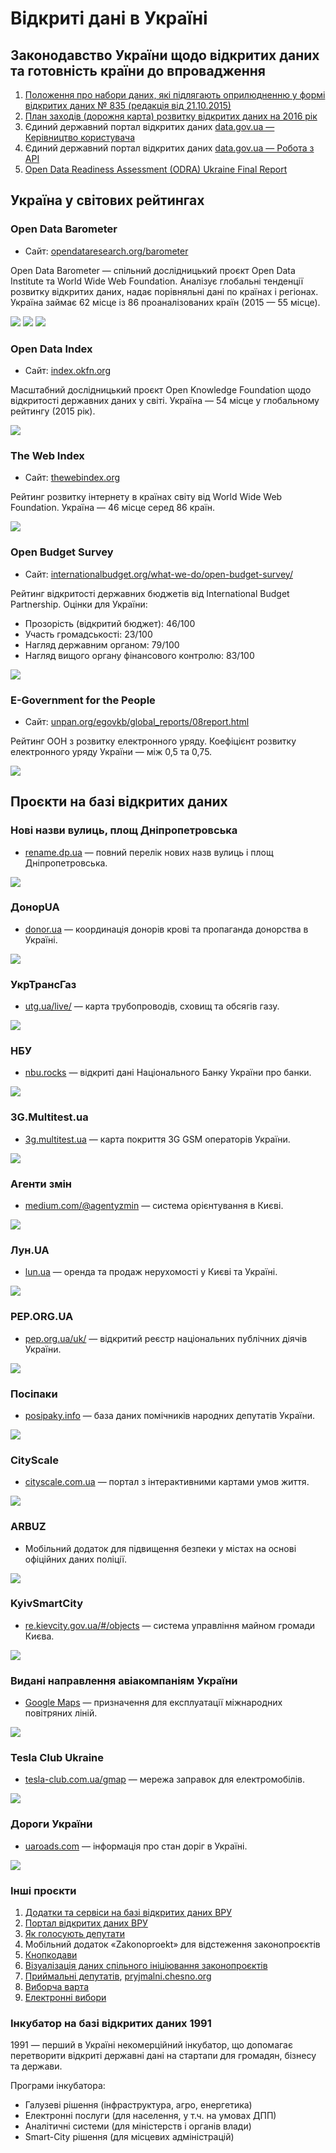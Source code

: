 # Відкриті дані в Україні

## Законодавство України щодо відкритих даних та готовність країни до впровадження

1. [Положення про набори даних, які підлягають оприлюдненню у формі відкритих даних № 835 (редакція від 21.10.2015)](http://zakon2.rada.gov.ua/laws/show/319-19)  
2. [План заходів (дорожня карта) розвитку відкритих даних на 2016 рік](https://drive.google.com/file/d/0B1kGsKt9XV_QaFZVaTZiT19aRTA/view)  
3. Єдиний державний портал відкритих даних [data.gov.ua — Керівництво користувача](https://data.gov.ua/)  
4. Єдиний державний портал відкритих даних [data.gov.ua — Робота з API](https://data.gov.ua/)  
5. [Open Data Readiness Assessment (ODRA) Ukraine Final Report](https://docs.google.com/document/d/1g5VUhUzjgTVvcp7zvlWbCUsmoJNaQ6w4T3vacYSu34U/edit)  

## Україна у світових рейтингах

### Open Data Barometer

- Сайт: [opendataresearch.org/barometer](http://www.opendataresearch.org/barometer)

Open Data Barometer — спільний дослідницький проєкт Open Data Institute та World Wide Web Foundation. Аналізує глобальні тенденції розвитку відкритих даних, надає порівняльні дані по країнах і регіонах. Україна займає 62 місце із 86 проаналізованих країн (2015 — 55 місце).

![](images/010.jpg)
![](images/011.jpg)
![](images/012.jpg)

### Open Data Index

- Сайт: [index.okfn.org](https://index.okfn.org/)

Масштабний дослідницький проєкт Open Knowledge Foundation щодо відкритості державних даних у світі. Україна — 54 місце у глобальному рейтингу (2015 рік).

![](images/013.jpg)

### The Web Index

- Сайт: [thewebindex.org](http://thewebindex.org/)

Рейтинг розвитку інтернету в країнах світу від World Wide Web Foundation. Україна — 46 місце серед 86 країн.

![](images/014.jpg)

### Open Budget Survey

- Сайт: [internationalbudget.org/what-we-do/open-budget-survey/](http://internationalbudget.org/what-we-do/open-budget-survey/)

Рейтинг відкритості державних бюджетів від International Budget Partnership. Оцінки для України:
- Прозорість (відкритий бюджет): 46/100  
- Участь громадськості: 23/100  
- Нагляд державним органом: 79/100  
- Нагляд вищого органу фінансового контролю: 83/100

![](images/015.jpg)

### E-Government for the People

- Сайт: [unpan.org/egovkb/global_reports/08report.html](http://www.unpan.org/egovkb/global_reports/08report.html)

Рейтинг ООН з розвитку електронного уряду. Коефіцієнт розвитку електронного уряду України — між 0,5 та 0,75.

![](images/016.jpg)

## Проєкти на базі відкритих даних

### Нові назви вулиць, площ Дніпропетровська

- [rename.dp.ua](http://rename.dp.ua/) — повний перелік нових назв вулиць і площ Дніпропетровська.

![](images/017.jpg)

### ДонорUA

- [donor.ua](http://donor.ua/) — координація донорів крові та пропаганда донорства в Україні.

![](images/018.jpg)

### УкрТрансГаз

- [utg.ua/live/](http://utg.ua/live/) — карта трубопроводів, сховищ та обсягів газу.

![](images/019.jpg)

### НБУ

- [nbu.rocks](http://nbu.rocks/) — відкриті дані Національного Банку України про банки.

![](images/020.jpg)

### 3G.Multitest.ua

- [3g.multitest.ua](http://3g.multitest.ua/) — карта покриття 3G GSM операторів України.

![](images/021.jpg)

### Агенти змін

- [medium.com/@agentyzmin](https://medium.com/@agentyzmin) — система орієнтування в Києві.

![](images/022.jpg)

### Лун.UA

- [lun.ua](http://www.lun.ua/) — оренда та продаж нерухомості у Києві та Україні.

![](images/023.jpg)

### PEP.ORG.UA

- [pep.org.ua/uk/](http://pep.org.ua/uk/) — відкритий реєстр національних публічних діячів України.

![](images/024.jpg)

### Посіпаки

- [posipaky.info](http://posipaky.info/) — база даних помічників народних депутатів України.

![](images/025.jpg)

### CityScale

- [cityscale.com.ua](http://www.cityscale.com.ua/) — портал з інтерактивними картами умов життя.

![](images/026.jpg)

### ARBUZ

- Мобільний додаток для підвищення безпеки у містах на основі офіційних даних поліції.

![](images/027.jpg)

### KyivSmartCity

- [re.kievcity.gov.ua/#/objects](http://re.kievcity.gov.ua/#/objects) — система управління майном громади Києва.

![](images/028.jpg)

### Видані направлення авіакомпаніям України

- [Google Maps](https://www.google.com/maps/d/viewer?mid=zQyzchol-IlQ.kqJvVjvXIY-s&hl=en_US) — призначення для експлуатації міжнародних повітряних ліній.

![](images/029.jpg)

### Tesla Club Ukraine

- [tesla-club.com.ua/gmap](http://tesla-club.com.ua/gmap) — мережа заправок для електромобілів.

![](images/030.jpg)

### Дороги України

- [uaroads.com](http://uaroads.com/) — інформація про стан доріг в Україні.

![](images/031.jpg)

### Інші проєкти

1. [Додатки та сервіси на базі відкритих даних ВРУ](http://data.rada.gov.ua/open/main/apps)  
2. [Портал відкритих даних ВРУ](http://opendata.rada.gov.ua/)  
3. [Як голосують депутати](http://rada4you.org)  
4. Мобільний додаток «Zakonoproekt» для відстеження законопроєктів  
5. [Кнопкодави](http://knopkodavy.chesno.org/)  
6. [Візуалізація даних спільного ініціювання законопроєктів](http://groups.chesno.org/)  
7. [Приймальні депутатів](https://rada.oporaua.org/map/), [pryjmalni.chesno.org](https://pryjmalni.chesno.org)  
8. [Виборча варта](http://openvote.in.ua/)  
9. [Електронні вибори](https://e-vybory.org/)  

### Інкубатор на базі відкритих даних 1991

1991 — перший в Україні некомерційний інкубатор, що допомагає перетворити відкриті державні дані на стартапи для громадян, бізнесу та держави.

Програми інкубатора:
- Галузеві рішення (інфраструктура, агро, енергетика)
- Електронні послуги (для населення, у т.ч. на умовах ДПП)
- Аналітичні системи (для міністерств і органів влади)
- Smart-City рішення (для місцевих адміністрацій)
